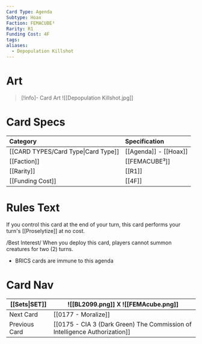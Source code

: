 ```yaml
---
Card Type: Agenda
Subtype: Hoax
Faction: FEMACUBE³
Rarity: R1
Funding Cost: 4F
tags: 
aliases:
  - Depopulation Killshot
---
```

# Art

> [!info]- Card Art
> ![[Depopulation Killshot.jpg]]

# Card Specs

| Category                            | Specification     |
|:----------------------------------- |:----------------- |
| [[CARD TYPES/Card Type\|Card Type]] | [[Agenda]] - [[Hoax]] |
| [[Faction]]                         | [[FEMACUBE³]]              |
| [[Rarity]]                          | [[R1]]              |
| [[Funding Cost]]                    | [[4F]]            |

# Rules Text

If you control this card at the end of your turn, this card performs your turn's [[Proselytize]] at no cost.

/Best Interest/ 
When you deploy this card, players cannot summon creatures for two (2) turns.
- BRICS cards are immune to this agenda

# Card Nav

| [[Sets\|SET]] |  ![[BL2099.png]] 𐌢 ![[FEMAcube.png]] |
| --- | --- |  
| Next Card | [[0177 - Moralize]] |  
| Previous Card | [[0175 - CIA 3 (Dark Green) The Commission of Intelligence Authorization]] |  

